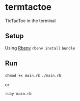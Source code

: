 # termtactoe

TicTacToe in the terminal

## Setup

Using [Rbenv](https://github.com/rbenv/rbenv)
`rbenv install`
`bundle`

## Run

`chmod +x main.rb`
`./main.rb`

or

`ruby main.rb`

